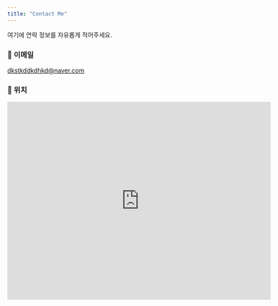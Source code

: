 ```yaml
---
title: "Contact Me"
---
```


여기에 연락 정보를 자유롭게 적어주세요.

### 📧 이메일

[dkstkddkdhkd@naver.com](mailto:dkstkddkdhkd@naver.com)

### 📍 위치

<iframe src="https://www.google.com/maps/embed?pb=!1m18!1m12!1m3!1d3234.121320154877!2d127.13446309999999!3d35.84602860000001!2m3!1f0!2f0!3f0!3m2!1i1024!2i768!4f13.1!3m3!1m2!1s0x35702330dc920b9d%3A0x1d0d425396006646!2z7KCE67aB64yA7ZWZ6rWQIOqzteqzvOuMgO2VmSA37Zi46rSA!5e0!3m2!1sko!2skr!4v1759756857069!5m2!1sko!2skr" width="600" height="450" style="border:0;" allowfullscreen="" loading="lazy" referrerpolicy="no-referrer-when-downgrade"></iframe>